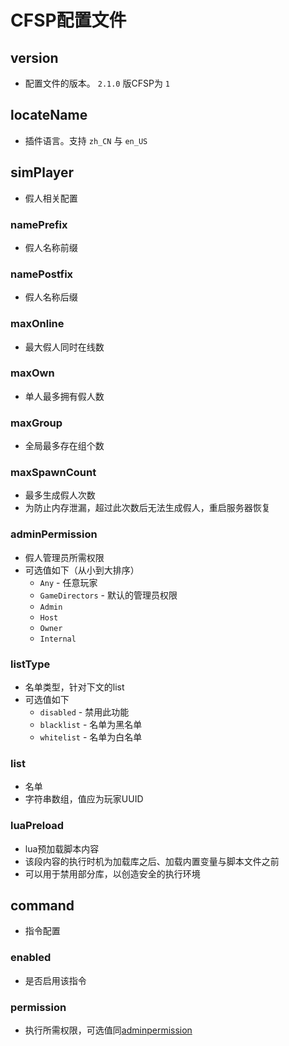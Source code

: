 # CFSP配置文件

## version

+ 配置文件的版本。 `2.1.0` 版CFSP为 `1`

## locateName

+ 插件语言。支持 `zh_CN` 与 `en_US`

## simPlayer

+ 假人相关配置

### namePrefix

+ 假人名称前缀

### namePostfix

+ 假人名称后缀

### maxOnline

+ 最大假人同时在线数

### maxOwn

+ 单人最多拥有假人数

### maxGroup

+ 全局最多存在组个数

### maxSpawnCount

+ 最多生成假人次数
+ 为防止内存泄漏，超过此次数后无法生成假人，重启服务器恢复

### adminPermission

+ 假人管理员所需权限
+ 可选值如下（从小到大排序）
  + `Any` - 任意玩家
  + `GameDirectors` - 默认的管理员权限
  + `Admin`
  + `Host`
  + `Owner`
  + `Internal`

### listType

+ 名单类型，针对下文的list
+ 可选值如下
  + `disabled` - 禁用此功能
  + `blacklist` - 名单为黑名单
  + `whitelist` - 名单为白名单

### list

+ 名单
+ 字符串数组，值应为玩家UUID

### luaPreload

+ lua预加载脚本内容
+ 该段内容的执行时机为加载库之后、加载内置变量与脚本文件之前
+ 可以用于禁用部分库，以创造安全的执行环境

## command

+ 指令配置

### enabled

+ 是否启用该指令

### permission

+ 执行所需权限，可选值同[adminpermission](#adminpermission)
